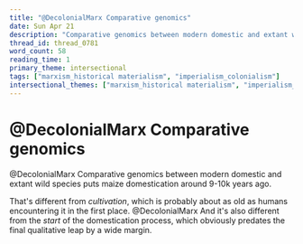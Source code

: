 ```yaml
---
title: "@DecolonialMarx Comparative genomics"
date: Sun Apr 21
description: "Comparative genomics between modern domestic and extant wild species puts maize domestication around 9-10k years ago."
thread_id: thread_0781
word_count: 58
reading_time: 1
primary_theme: intersectional
tags: ["marxism_historical materialism", "imperialism_colonialism"]
intersectional_themes: ["marxism_historical materialism", "imperialism_colonialism"]
---
```


# @DecolonialMarx Comparative genomics

@DecolonialMarx Comparative genomics between modern domestic and extant wild species puts maize domestication around 9-10k years ago.

That's different from *cultivation*, which is probably about as old as humans encountering it in the first place. @DecolonialMarx And it's also different from the *start* of the domestication process, which obviously predates the final qualitative leap by a wide margin.